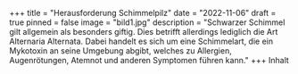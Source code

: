 +++
title = "Herausforderung Schimmelpilz"
date = "2022-11-06"
draft = true
pinned = false
image = "bild1.jpg"
description = "Schwarzer Schimmel gilt allgemein als besonders giftig. Dies betrifft allerdings lediglich die Art Alternaria Alternata. Dabei handelt es sich um eine Schimmelart, die ein Mykotoxin an seine Umgebung abgibt, welches zu Allergien, Augenrötungen, Atemnot und anderen Symptomen führen kann."
+++
Inhalt